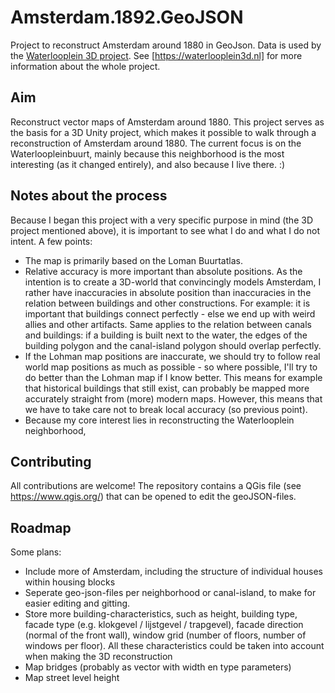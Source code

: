 # Amsterdam.1892.GeoJSON
Project to reconstruct Amsterdam around 1880 in GeoJson. Data is used by the [Waterlooplein 3D project](https://github.com/ElmarJ/Waterlooplein3D). See [https://waterlooplein3d.nl] for more information about the whole project.

## Aim
Reconstruct vector maps of Amsterdam around 1880. This project serves as the basis for a 3D Unity project, which makes it possible to walk through a reconstruction of Amsterdam around 1880. The current focus is on the Waterloopleinbuurt, mainly because this neighborhood is the most interesting (as it changed entirely), and also because I live there. :)

## Notes about the process
Because I began this project with a very specific purpose in mind (the 3D project mentioned above), it is important to see what I do and what I do not intent. A few points:

- The map is primarily based on the Loman Buurtatlas.
- Relative accuracy is more important than absolute positions. As the intention is to create a 3D-world that convincingly models Amsterdam, I rather have inaccuracies in absolute position than inaccuracies in the relation between buildings and other constructions. For example: it is important that buildings connect perfectly - else we end up with weird allies and other artifacts. Same applies to the relation between canals and buildings: if a building is built next to the water, the edges of the building polygon and the canal-island polygon should overlap perfectly.
- If the Lohman map positions are inaccurate, we should try to follow real world map positions as much as possible - so where possible, I'll try to do better than the Lohman map if I know better. This means for example that historical buildings that still exist, can probably be mapped more accurately straight from (more) modern maps. However, this means that we have to take care not to break local accuracy (so previous point).
- Because my core interest lies in reconstructing the Waterlooplein neighborhood, 

## Contributing
All contributions are welcome! The repository contains a QGis file (see https://www.qgis.org/) that can be opened to edit the geoJSON-files.

## Roadmap
Some plans:
- Include more of Amsterdam, including the structure of individual houses within housing blocks
- Seperate geo-json-files per neighborhood or canal-island, to make for easier editing and gitting.
- Store more building-characteristics, such as height, building type, facade type (e.g. klokgevel / lijstgevel / trapgevel), facade direction (normal of the front wall), window grid (number of floors, number of windows per floor). All these characteristics could be taken into account when making the 3D reconstruction
- Map bridges (probably as vector with width en type parameters)
- Map street level height
